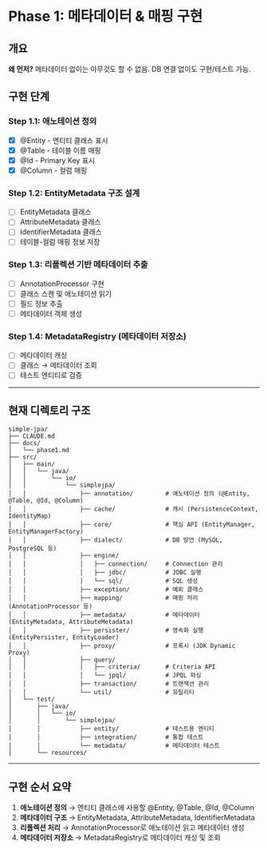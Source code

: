 # Phase 1: 메타데이터 & 매핑 구현

## 개요
**왜 먼저?** 메타데이터 없이는 아무것도 할 수 없음. DB 연결 없이도 구현/테스트 가능.

## 구현 단계

### Step 1.1: 애노테이션 정의
- [x] @Entity - 엔티티 클래스 표시
- [x] @Table - 테이블 이름 매핑
- [x] @Id - Primary Key 표시
- [x] @Column - 컬럼 매핑

### Step 1.2: EntityMetadata 구조 설계
- [ ] EntityMetadata 클래스
- [ ] AttributeMetadata 클래스
- [ ] IdentifierMetadata 클래스
- [ ] 테이블-컬럼 매핑 정보 저장

### Step 1.3: 리플렉션 기반 메타데이터 추출
- [ ] AnnotationProcessor 구현
- [ ] 클래스 스캔 및 애노테이션 읽기
- [ ] 필드 정보 추출
- [ ] 메타데이터 객체 생성

### Step 1.4: MetadataRegistry (메타데이터 저장소)
- [ ] 메타데이터 캐싱
- [ ] 클래스 → 메타데이터 조회
- [ ] 테스트 엔티티로 검증

---

## 현재 디렉토리 구조

```
simple-jpa/
├── CLAUDE.md
├── docs/
│   └── phase1.md
├── src/
│   ├── main/
│   │   └── java/
│   │       └── io/
│   │           └── simplejpa/
│   │               ├── annotation/         # 애노테이션 정의 (@Entity, @Table, @Id, @Column)
│   │               ├── cache/              # 캐시 (PersistenceContext, IdentityMap)
│   │               ├── core/               # 핵심 API (EntityManager, EntityManagerFactory)
│   │               ├── dialect/            # DB 방언 (MySQL, PostgreSQL 등)
│   │               ├── engine/
│   │               │   ├── connection/     # Connection 관리
│   │               │   ├── jdbc/           # JDBC 실행
│   │               │   └── sql/            # SQL 생성
│   │               ├── exception/          # 예외 클래스
│   │               ├── mapping/            # 매핑 처리 (AnnotationProcessor 등)
│   │               ├── metadata/           # 메타데이터 (EntityMetadata, AttributeMetadata)
│   │               ├── persister/          # 영속화 실행 (EntityPersister, EntityLoader)
│   │               ├── proxy/              # 프록시 (JDK Dynamic Proxy)
│   │               ├── query/
│   │               │   ├── criteria/       # Criteria API
│   │               │   └── jpql/           # JPQL 파싱
│   │               ├── transaction/        # 트랜잭션 관리
│   │               └── util/               # 유틸리티
│   └── test/
│       ├── java/
│       │   └── io/
│       │       └── simplejpa/
│       │           ├── entity/             # 테스트용 엔티티
│       │           ├── integration/        # 통합 테스트
│       │           └── metadata/           # 메타데이터 테스트
│       └── resources/
```

---

## 구현 순서 요약

1. **애노테이션 정의** → 엔티티 클래스에 사용할 @Entity, @Table, @Id, @Column
2. **메타데이터 구조** → EntityMetadata, AttributeMetadata, IdentifierMetadata
3. **리플렉션 처리** → AnnotationProcessor로 애노테이션 읽고 메타데이터 생성
4. **메타데이터 저장소** → MetadataRegistry로 메타데이터 캐싱 및 조회
